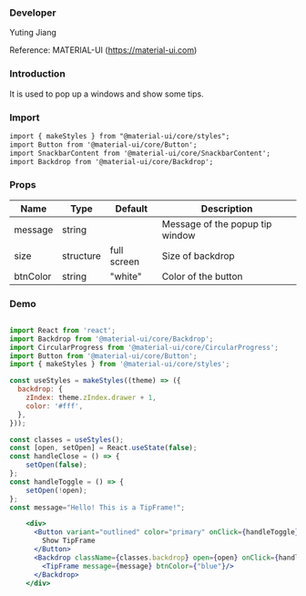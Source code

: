### **Developer**

Yuting Jiang

Reference: MATERIAL-UI (https://material-ui.com)

###  **Introduction**

It is used to pop up a windows and show some tips.

###  **Import**

```html
import { makeStyles } from "@material-ui/core/styles";
import Button from '@material-ui/core/Button';
import SnackbarContent from '@material-ui/core/SnackbarContent';
import Backdrop from '@material-ui/core/Backdrop';
```

###  **Props**

| Name | Type | Default | Description |
| ---- | ---- | ------- | ----------- |
| message| string |         | Message of the popup tip window |
| size | structure | full screen | Size of backdrop        |
| btnColor | string |  "white"   | Color of the button           |

###  **Demo**

```jsx

import React from 'react';
import Backdrop from '@material-ui/core/Backdrop';
import CircularProgress from '@material-ui/core/CircularProgress';
import Button from '@material-ui/core/Button';
import { makeStyles } from '@material-ui/core/styles';

const useStyles = makeStyles((theme) => ({
  backdrop: {
    zIndex: theme.zIndex.drawer + 1,
    color: '#fff',
  },
}));

const classes = useStyles();
const [open, setOpen] = React.useState(false);
const handleClose = () => {
    setOpen(false);
};
const handleToggle = () => {
    setOpen(!open);
};
const message="Hello! This is a TipFrame!";

    <div>
      <Button variant="outlined" color="primary" onClick={handleToggle}>
        Show TipFrame
      </Button>
      <Backdrop className={classes.backdrop} open={open} onClick={handleClose}>
        <TipFrame message={message} btnColor={"blue"}/>
      </Backdrop>
    </div>


```